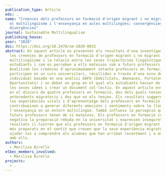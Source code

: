 ```yaml
---
publication_type: Article
eds: .
name: "Creences dels professors en formació d'origen migrant i no migrant sobre
  el multilingüisme i l'ensenyança en aules multilingües: convergències i
  divergències"
journal: Sustainable Multilingualism
publishing_house: .
year: "2020"
doi: https://doi.org/10.2478/sm-2020-0015
abstract: En aquest article es presenten els resultats d'una investigació sobre
  les creences de professors en formació d'origen migrant i no migrant sobre el
  multilingüisme i la relació entre les seves trajectòries lingüístiques com
  estudiants i com es perceben a ells mateixos com a futurs professors.
  Analitzem les creences d'aproximadament setanta professors en formació que
  participen en un curs universitari, recollides a través d'una eina de reflexió
  individual basada en una anàlisi DAFO (Debilitats, Amenaces, Fortaleses i
  Oportunitats) i un debat en grup en el qual els estudiants havien de discutir
  les seves idees i crear un document col·lectiu. En aquest article ens centrem
  en el discurs de quatre professors en formació, dos dels quals tenien
  antecedents migratoris i dos que no els tenien. Els resultats suggereixen que
  les experiències vitals i d'aprenentatge dels professors en formació
  contribueixen a generar diferents emocions i sentiments sobre la llengua i
  l'ensenyança en un entorn multilingüe. També influeix la percepció que els
  futurs professors tenen de si mateixos. Els professors en formació consideren
  negativa la preparació rebuda en la universitat i expressen inseguretats. Els
  resultats il·lustren que els professors en formació d'origen migrant se senten
  més preparats en el sentit que creuen que la seva experiència migratòria pot
  ajudar-los a comprendre als alumnes que han arribat recentment i a empatitzar
  amb ells.
authors:
  - Marilisa Birello
elbec_members_involved:
  - Marilisa Birello
projects:
  - .
---
```


